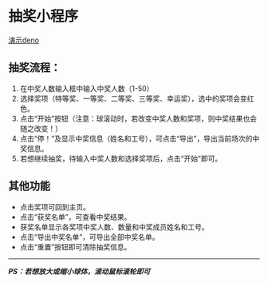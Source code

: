 # 抽奖小程序
[演示deno](https://jhontt.github.io/lottery)
## 抽奖流程：

1. 在中奖人数输入框中输入中奖人数（1-50）
2. 选择奖项（特等奖、一等奖、二等奖、三等奖、幸运奖），选中的奖项会变红色。
3. 点击“开始”按钮（注意：球滚动时，若改变中奖人数和奖项，则中奖结果也会随之改变！）
4. 点击“停！”及显示中奖信息（姓名和工号），可点击“导出”，导出当前场次的中奖信息。
5. 若想继续抽奖，待输入中奖人数和选择奖项后，点击“开始”即可。

## 其他功能
- 点击奖项可回到主页。
- 点击“获奖名单”，可查看中奖结果。
- 获奖名单显示各奖项中奖人数、数量和中奖成员姓名和工号。
- 点击“导出中奖名单”，可导出全部中奖名单。
- 点击“重置”按钮即可清除抽奖信息。
---
***PS：若想放大或缩小球体，滚动鼠标滚轮即可***
